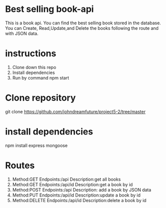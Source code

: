 # Best selling book-api
This is a book api. You can find the best selling book stored in the database.
You can Create, Read,Update,and Delete the books following the route and with JSON data.

# instructions
1. Clone down this repo
2. Install dependencies
3. Run by command npm start
# Clone repository
git clone https://github.com/johndreamfuture/project5-2/tree/master

# install dependencies
npm install express mongoose
# Routes
1. Method:GET
   Endpoints:/api
   Description:get all books
2. Method:GET
   Endpoints:/api/id
   Description:get a book by id
3. Method:POST
   Endpoints:/api
   Description: add a book by JSON data
4. Method:PUT
   Endpoints:/api/id
   Description:update a book by id
5. Method:DELETE
   Endpoints:/api/id
   Description:delete a book by id

